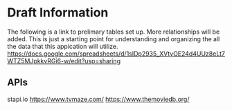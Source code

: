 # Draft Information
The following is a link to prelimary tables set up.  More relationships will be added.  This is just a starting point for understanding and organizing the all the data that this appication will utilize.
https://docs.google.com/spreadsheets/d/1sIDp2935_XVtyOE24d4UUz8eLt7WTZ5MJpkkvRGi6-w/edit?usp=sharing

## APIs
stapi.io
https://www.tvmaze.com/
https://www.themoviedb.org/
